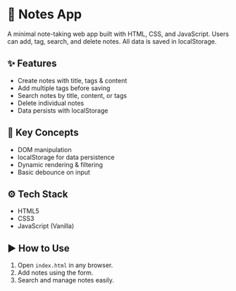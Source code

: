 # 📝 Notes App

A minimal note-taking web app built with HTML, CSS, and JavaScript. Users can add, tag, search, and delete notes. All data is saved in localStorage.

## ✨ Features

- Create notes with title, tags & content
- Add multiple tags before saving
- Search notes by title, content, or tags
- Delete individual notes
- Data persists with localStorage

## 🧠 Key Concepts

- DOM manipulation
- localStorage for data persistence
- Dynamic rendering & filtering
- Basic debounce on input

## ⚙️ Tech Stack

- HTML5
- CSS3
- JavaScript (Vanilla)

## ▶️ How to Use

1. Open `index.html` in any browser.
2. Add notes using the form.
3. Search and manage notes easily.